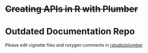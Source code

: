 
# ~~Creating APIs in R with Plumber~~


# Outdated Documentation Repo

Please edit vignette files and roxygen comments in [rstudio/plumber](https://github.com/rstudio/plumber/)
